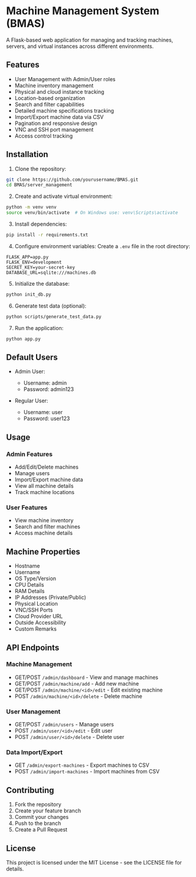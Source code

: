 # Machine Management System (BMAS)

A Flask-based web application for managing and tracking machines, servers, and virtual instances across different environments.

## Features

- User Management with Admin/User roles
- Machine inventory management
- Physical and cloud instance tracking
- Location-based organization
- Search and filter capabilities
- Detailed machine specifications tracking
- Import/Export machine data via CSV
- Pagination and responsive design
- VNC and SSH port management
- Access control tracking

## Installation

1. Clone the repository:
```bash
git clone https://github.com/yourusername/BMAS.git
cd BMAS/server_management
```

2. Create and activate virtual environment:
```bash
python -m venv venv
source venv/bin/activate  # On Windows use: venv\Scripts\activate
```

3. Install dependencies:
```bash
pip install -r requirements.txt
```

4. Configure environment variables:
Create a `.env` file in the root directory:
```
FLASK_APP=app.py
FLASK_ENV=development
SECRET_KEY=your-secret-key
DATABASE_URL=sqlite:///machines.db
```

5. Initialize the database:
```bash
python init_db.py
```

6. Generate test data (optional):
```bash
python scripts/generate_test_data.py
```

7. Run the application:
```bash
python app.py
```

## Default Users

- Admin User:
  - Username: admin
  - Password: admin123

- Regular User:
  - Username: user
  - Password: user123

## Usage

### Admin Features
- Add/Edit/Delete machines
- Manage users
- Import/Export machine data
- View all machine details
- Track machine locations

### User Features
- View machine inventory
- Search and filter machines
- Access machine details

## Machine Properties

- Hostname
- Username
- OS Type/Version
- CPU Details
- RAM Details
- IP Addresses (Private/Public)
- Physical Location
- VNC/SSH Ports
- Cloud Provider URL
- Outside Accessibility
- Custom Remarks

## API Endpoints

### Machine Management
- GET/POST `/admin/dashboard` - View and manage machines
- GET/POST `/admin/machine/add` - Add new machine
- GET/POST `/admin/machine/<id>/edit` - Edit existing machine
- POST `/admin/machine/<id>/delete` - Delete machine

### User Management
- GET/POST `/admin/users` - Manage users
- POST `/admin/user/<id>/edit` - Edit user
- POST `/admin/user/<id>/delete` - Delete user

### Data Import/Export
- GET `/admin/export-machines` - Export machines to CSV
- POST `/admin/import-machines` - Import machines from CSV

## Contributing

1. Fork the repository
2. Create your feature branch
3. Commit your changes
4. Push to the branch
5. Create a Pull Request

## License

This project is licensed under the MIT License - see the LICENSE file for details.

